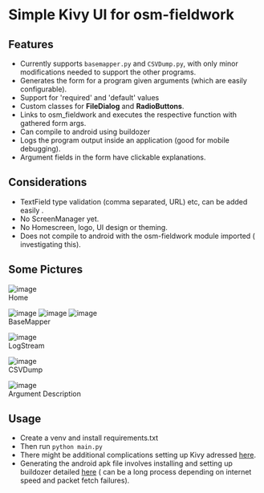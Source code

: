 # Simple Kivy UI for osm-fieldwork

## Features

- Currently supports `basemapper.py` and `CSVDump.py`, with only minor modifications needed to support the other programs.
-  Generates the form for a program given arguments (which are easily configurable).
- Support for 'required' and 'default' values
- Custom classes for **FileDialog** and **RadioButtons**.
- Links to osm_fieldwork and executes the respective function with gathered form args.
- Can compile to android using buildozer 
- Logs the program output inside an application (good for mobile debugging).
- Argument fields in the form have clickable explanations.

## Considerations
- TextField type validation (comma separated, URL) etc, can be added easily .
- No ScreenManager yet.
- No Homescreen, logo, UI design or theming.
- Does not compile to android with the osm-fieldwork module imported ( investigating this).


## Some Pictures


![image](https://github.com/owolabioromidayo/osm-fieldwork-kivy-mock/assets/37741645/eb04c2cf-8755-41ec-abd6-746436f72d5c)
<br> 
Home

![image](https://github.com/owolabioromidayo/osm-fieldwork-kivy-mock/assets/37741645/cdbc863a-2709-4c3f-8e1b-5039d356f635)
![image](https://github.com/owolabioromidayo/osm-fieldwork-kivy-mock/assets/37741645/99ae712d-0472-4716-b81a-f5a98cd36d44)
![image](https://github.com/owolabioromidayo/osm-fieldwork-kivy-mock/assets/37741645/fb151bf9-bdcf-427a-b990-87f3fd9ad594)
<br>
BaseMapper

![image](https://github.com/owolabioromidayo/osm-fieldwork-kivy-mock/assets/37741645/c2dc9305-eae4-4b43-95cf-53fb08369e9a)
<br>
LogStream

![image](https://github.com/owolabioromidayo/osm-fieldwork-kivy-mock/assets/37741645/874c3c29-c75a-41f7-b4c6-f99df9186a67)
<br>
CSVDump


![image](https://github.com/owolabioromidayo/osm-fieldwork-kivy-mock/assets/37741645/16c10d11-dbca-402b-840d-f80391fc8e76)
<br>
Argument Description


## Usage
- Create a venv and install requirements.txt
- Then run `python main.py`
- There might be additional complications setting up Kivy adressed [here](https://kivy.org/doc/stable/gettingstarted/installation.html).
- Generating the android apk file involves installing and setting up buildozer detailed [here](https://buildozer.readthedocs.io/en/latest/installation.html) ( can be a long process depending on internet speed and packet fetch failures).

